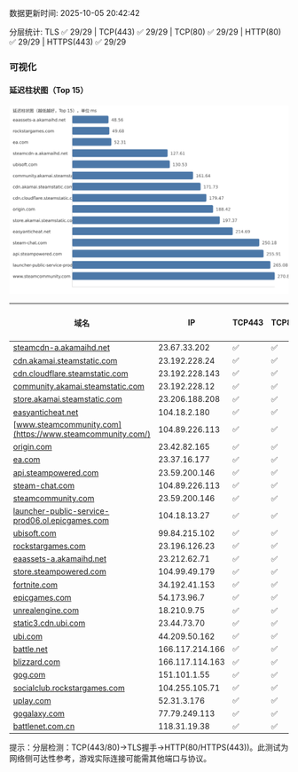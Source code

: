 数据更新时间: 2025-10-05 20:42:42

分层统计: TLS ✅ 29/29 | TCP(443) ✅ 29/29 | TCP(80) ✅ 29/29 | HTTP(80) ✅ 29/29 | HTTPS(443) ✅ 29/29

### 可视化

#### 延迟柱状图（Top 15）

![Latency Chart](latency_chart.svg)

| 域名 | IP | TCP443 | TCP80 | TLS 握手 | HTTP(80) | 状态码 | HTTPS(443) | 状态码(HTTPS) | 延迟(ms) |
|---|---|---|---|---|---|---|---|---|---|
| [steamcdn-a.akamaihd.net](https://steamcdn-a.akamaihd.net/) | 23.67.33.202 | ✅ | ✅ | ✅ | ✅ | 200 | ✅ | 200 | 127.61 |
| [cdn.akamai.steamstatic.com](https://cdn.akamai.steamstatic.com/) | 23.192.228.24 | ✅ | ✅ | ✅ | ✅ | 200 | ✅ | 200 | 171.73 |
| [cdn.cloudflare.steamstatic.com](https://cdn.cloudflare.steamstatic.com/) | 23.192.228.143 | ✅ | ✅ | ✅ | ✅ | 200 | ✅ | 301 | 179.47 |
| [community.akamai.steamstatic.com](https://community.akamai.steamstatic.com/) | 23.192.228.12 | ✅ | ✅ | ✅ | ✅ | 403 | ✅ | 403 | 161.64 |
| [store.akamai.steamstatic.com](https://store.akamai.steamstatic.com/) | 23.206.188.208 | ✅ | ✅ | ✅ | ✅ | 403 | ✅ | 403 | 197.37 |
| [easyanticheat.net](https://easyanticheat.net/) | 104.18.2.180 | ✅ | ✅ | ✅ | ✅ | 301 | ✅ | 301 | 214.69 |
| [www.steamcommunity.com](https://www.steamcommunity.com/) | 104.89.226.113 | ✅ | ✅ | ✅ | ✅ | 302 | ✅ | 302 | 270.87 |
| [origin.com](https://origin.com/) | 23.42.82.165 | ✅ | ✅ | ✅ | ✅ | 301 | ✅ | 301 | 188.42 |
| [ea.com](https://ea.com/) | 23.37.16.177 | ✅ | ✅ | ✅ | ✅ | 301 | ✅ | 301 | 52.31 |
| [api.steampowered.com](https://api.steampowered.com/) | 23.59.200.146 | ✅ | ✅ | ✅ | ✅ | 404 | ✅ | 404 | 255.91 |
| [steam-chat.com](https://steam-chat.com/) | 104.89.226.113 | ✅ | ✅ | ✅ | ✅ | 302 | ✅ | 404 | 250.18 |
| [steamcommunity.com](https://steamcommunity.com/) | 23.59.200.146 | ✅ | ✅ | ✅ | ✅ | 302 | ✅ | 200 | 344.72 |
| [launcher-public-service-prod06.ol.epicgames.com](https://launcher-public-service-prod06.ol.epicgames.com/) | 104.18.13.27 | ✅ | ✅ | ✅ | ✅ | 404 | ✅ | 404 | 265.08 |
| [ubisoft.com](https://ubisoft.com/) | 99.84.215.102 | ✅ | ✅ | ✅ | ✅ | 301 | ✅ | 301 | 130.53 |
| [rockstargames.com](https://rockstargames.com/) | 23.196.126.23 | ✅ | ✅ | ✅ | ✅ | 301 | ✅ | 301 | 49.68 |
| [eaassets-a.akamaihd.net](https://eaassets-a.akamaihd.net/) | 23.212.62.71 | ✅ | ✅ | ✅ | ✅ | 404 | ✅ | 404 | 48.56 |
| [store.steampowered.com](https://store.steampowered.com/) | 104.99.49.179 | ✅ | ✅ | ✅ | ✅ | 302 | ✅ | 200 | 501.68 |
| [fortnite.com](https://fortnite.com/) | 34.192.41.153 | ✅ | ✅ | ✅ | ✅ | 301 | ✅ | 301 | 364.48 |
| [epicgames.com](https://epicgames.com/) | 54.173.96.7 | ✅ | ✅ | ✅ | ✅ | 301 | ✅ | 302 | 358.73 |
| [unrealengine.com](https://unrealengine.com/) | 18.210.9.75 | ✅ | ✅ | ✅ | ✅ | 301 | ✅ | 301 | 371.34 |
| [static3.cdn.ubi.com](https://static3.cdn.ubi.com/) | 23.44.73.70 | ✅ | ✅ | ✅ | ✅ | 401 | ✅ | 401 | 290.73 |
| [ubi.com](https://ubi.com/) | 44.209.50.162 | ✅ | ✅ | ✅ | ✅ | 301 | ✅ | 301 | 315.33 |
| [battle.net](https://battle.net/) | 166.117.214.166 | ✅ | ✅ | ✅ | ✅ | 301 | ✅ | 301 | 320.27 |
| [blizzard.com](https://blizzard.com/) | 166.117.114.163 | ✅ | ✅ | ✅ | ✅ | 302 | ✅ | 302 | 309.32 |
| [gog.com](https://gog.com/) | 151.101.1.55 | ✅ | ✅ | ✅ | ✅ | 301 | ✅ | 301 | 691.87 |
| [socialclub.rockstargames.com](https://socialclub.rockstargames.com/) | 104.255.105.71 | ✅ | ✅ | ✅ | ✅ | 301 | ✅ | 307 | 394.74 |
| [uplay.com](https://uplay.com/) | 52.31.3.176 | ✅ | ✅ | ✅ | ✅ | 301 | ✅ | 301 | 547.7 |
| [gogalaxy.com](https://gogalaxy.com/) | 77.79.249.113 | ✅ | ✅ | ✅ | ✅ | 301 | ✅ | 301 | 655.07 |
| [battlenet.com.cn](https://battlenet.com.cn/) | 118.31.19.38 | ✅ | ✅ | ✅ | ✅ | 308 | ✅ | 302 | 837.85 |

提示：分层检测：TCP(443/80)→TLS握手→HTTP(80/HTTPS(443))。此测试为网络侧可达性参考，游戏实际连接可能需其他端口与协议。